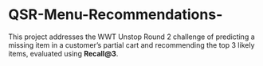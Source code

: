 # QSR-Menu-Recommendations-
This project addresses the WWT Unstop Round 2 challenge of predicting a missing item in a customer’s partial cart and recommending the top 3 likely items, evaluated using **Recall@3**.  
